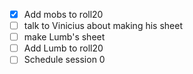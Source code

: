- [x] Add mobs to roll20
- [ ] talk to Vinicius about making his sheet
- [ ] make Lumb's sheet
- [ ] Add Lumb to roll20
- [ ] Schedule session 0